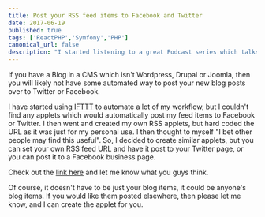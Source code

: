 ```yaml
---
title: Post your RSS feed items to Facebook and Twitter
date: 2017-06-19
published: true
tags: ['ReactPHP','Symfony','PHP']
canonical_url: false
description: "I started listening to a great Podcast series which talks a lot about different PHP and server technologies and on one of the later episodes, they talk about ReactPHP."
---
```


If you have a Blog in a CMS which isn't Wordpress, Drupal or Joomla, then you will likely not have some automated way to post your new blog posts over to Twitter or Facebook.

I have started using [IFTTT](https://ifttt.com) to automate a lot of my workflow, but I couldn't find any applets which would automatically post my feed items to Facebook or Twitter. I then went and created my own RSS applets, but hard coded the URL as it was just for my personal use. I then thought to myself "I bet other people may find this useful". So, I decided to create similar applets, but you can set your own RSS feed URL and have it post to your Twitter page, or you can post it to a Facebook business page.

Check out the [link here](https://ifttt.com/p/MichaelDBrooks) and let me know what you guys think.

Of course, it doesn't have to be just your blog items, it could be anyone's blog items. If you would like them posted elsewhere, then please let me know, and I can create the applet for you.
